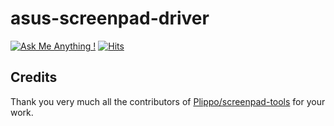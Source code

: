 # asus-screenpad-driver

[![Ask Me Anything !](https://img.shields.io/badge/Ask%20about-anything-1abc9c.svg)](https://github.com/asus-linux-drivers/asus-screenpad-driver/issues/new/choose)
[![Hits](https://hits.seeyoufarm.com/api/count/incr/badge.svg?url=https%3A%2F%2Fgithub.com%2Fasus-linux-drivers%2Fasus-screenpad-driver&count_bg=%2379C83D&title_bg=%23555555&icon=&icon_color=%23E7E7E7&title=hits&edge_flat=false)](https://hits.seeyoufarm.com)        

## Credits

Thank you very much all the contributors of [Plippo/screenpad-tools](https://github.com/Plippo/screenpad-tools) for your work.
